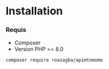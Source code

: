 # Installation

### Requis

- Composer
- Version PHP >= 8.0

```bash
composer require roazagba/apimtnmomo
```
